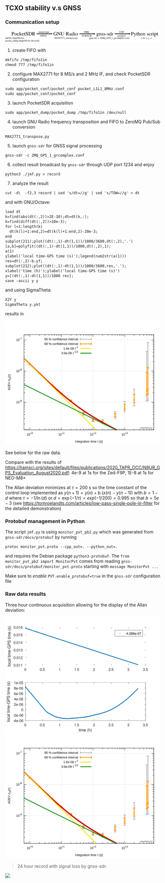 ## TCXO stability v.s GNSS

### Communication setup

<img src="setup.png">

1. create FIFO with
```
mkfifo /tmp/fifo1in
chmod 777 /tmp/fifo1in
```
2. configure MAX2771 for 8 MS/s and 2 MHz IF, and check PocketSDR configuration
```
sudo app/pocket_conf/pocket_conf pocket_L1L1_8MHz.conf
sudo app/pocket_conf/pocket_conf
```
3. launch PocketSDR acquisition
```
sudo app/pocket_dump/pocket_dump /tmp/fifo1in /dev/null
```
4. launch GNU Radio frequency transposition and FIFO to ZeroMQ Pub/Sub conversion
```
MAX2771_transpose.py
```
5. launch ``gnss-sdr`` for GNSS signal processing
```
gnss-sdr -c ZMQ_GPS_1_grcomplex.conf
```
6. collect result broadcast by ``gnss-sdr`` through UDP port 1234 and enjoy
```
python3 ./jmf.py > record
```
7. analyze the result
```
cut -d\  -f2,3 record | sed 's/dt=//g' | sed 's/TOW=//g' > dt
```
and with GNU/Octave:
```
load dt
k=find(abs(dt(:,2))>2E-10);dt=dt(k,:);
k=find(diff(dt(:,2))>10e-3);
for l=1:length(k)
  dt(k(l)+1:end,2)=dt(k(l)+1:end,2)-20e-3;
end
subplot(211);plot((dt(:,1)-dt(1,1))/1000/3600,dt(:,2),'.')
[a,b]=polyfit((dt(:,1)-dt(1,1))/1000,dt(:,2),1);
a(1)
ylabel('local time-GPS time (s)');legend(num2str(a(1)))
res=dt(:,2)-b.yf;
subplot(212);plot((dt(:,1)-dt(1,1))/1000/3600,res,'.');
xlabel('time (h)');ylabel('local time-GPS time (s)')
y=[(dt(:,1)-dt(1,1))/1000 res];
save -ascii y y
```
and using SigmaTheta:
```
X2Y y
SigmaTheta y.ykt
```
results in

<img src="y.svg">

See below for the raw data.

Compare with the results of https://hamsci.org/sites/default/files/publications/2020_TAPR_DCC/N8UR_GPS_Evaluation_August2020.pdf: 
4e-9 at 1s for the Zed-F9P, 1E-8 at 1s for NEO-M8*

The Allan deviation minimizes at $\tau=200$ s so the time constant of the control loop implemented as $y(n+1)=y(n)+b.(x(n)-y(n-1))$
with $b=1-d$ where $\tau=-1/\ln(d)$ or $d=\exp(-1/\tau)=exp(-1/200)=0.995$ so that $b=5e-3$ (see https://tomroelandts.com/articles/low-pass-single-pole-iir-filter for the detailed demonstration)


### Protobuf management in Python

The script ``jmf.py`` is using ``monitor_pvt_pb2.py`` which was generated from ``gnss-sdr/docs/protobuf`` by running
```
protoc monitor_pvt.proto --cpp_out=. --python_out=.
```
and requires the Debian package ``python3-protobuf``. The ``from monitor_pvt_pb2 import MonitorPvt`` comes from reading
``gnss-sdr/docs/protobuf/monitor_pvt.proto`` starting with ``message MonitorPvt ...``

Make sure to *enable* ``PVT.enable_protobuf=true`` in the ``gnss-sdr`` configuration file 

### Raw data results

Three hour continuous acquisition allowing for the display of the Allan deviation:

<img src="record1.svg">
<img src="y.svg">

>24 hour record with signal loss by gnss-sdr:

<img src="record3.svg">
